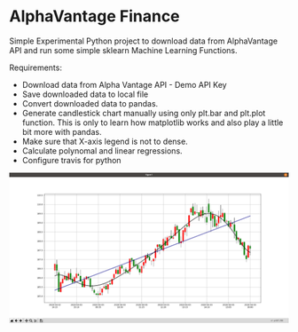 # AlphaVantage Finance
Simple Experimental Python project to download data from AlphaVantage API and run some simple sklearn Machine Learning Functions.

Requirements:
* Download data from Alpha Vantage API - Demo API Key
* Save downloaded data to local file
* Convert downloaded data to pandas.
* Generate candlestick chart manually using only plt.bar and plt.plot function. This is only to learn how matplotlib works and also play a little bit more with pandas. 
* Make sure that X-axis legend is not to dense. 
* Calculate polynomal and linear regressions. 
* Configure travis for python

![Plot](./s1.png)
